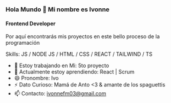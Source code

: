 ### Hola Mundo 👋 Mi nombre es Ivonne
#### Frontend Developer
Por aquí encontrarás mis proyectos en este bello proceso de la programación

Skills: JS / NODE JS / HTML / CSS / REACT / TAILWIND / TS

- 🔭 Estoy trabajando en Mi: 5to proyecto <lab> 
- 🌱 Actualmente estoy aprendiendo: React | Scrum 
- 😄 Pronombre: Ivo 
- ⚡ Dato Curioso: Mamá de Anto <3 & amante de los spaguettis
- 📫 Contacto: ivonnefm03@gmail.com

